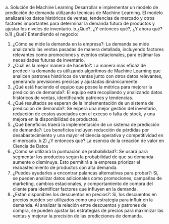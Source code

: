 a. Solución de Machine Learning
Desarrollar e implementar un modelo de predicción de demanda utilizando técnicas de Machine Learning. El modelo analizará los datos históricos de ventas, tendencias de mercado y otros factores importantes para determinar la demanda futura de productos y ajustar los niveles de inventario.
b.¿Qué?, ¿Y entonces qué?, ¿Y ahora qué?
b.1) ¿Qué? Entendiendo el negocio:
1. ¿Cómo se mide la demanda en la empresa?: La demanda se mide analizando las ventas pasadas de manera detallada, incluyendo factores relevantes como promociones y eventos estacionales, para estimar las necesidades futuras de inventario.
2. ¿Cuál es la mejor manera de hacerlo?: La manera más eficaz de predecir la demanda es utilizando algoritmos de Machine Learning que analicen patrones históricos de ventas junto con otros datos relevantes, generando previsiones precisas y ajustadas dinámicamente.
3. ¿Qué está haciendo el equipo que posee la métrica para mejorar la predicción de demanda?: El equipo está recopilando y analizando datos históricos de ventas, identificando patrones y tendencias.
4. ¿Qué resultados se esperan de la implementación de un sistema de predicción de demanda?: Se espera una mejor gestión del inventario, reducción de costos asociados con el exceso o falta de stock, y una mejora en la disponibilidad de productos.
5. ¿Qué beneficios traerá la implementación de un sistema de predicción de demanda?: Los beneficios incluyen reducción de pérdidas por desabastecimiento y una mayor eficiencia operativa y competitividad en el mercado.
b.2) ¿Y entonces qué? La esencia de la creación de valor en Ciencia de Datos
1. ¿Cómo se utilizará la puntuación de probabilidad?: Se usará para segmentar los productos según la probabilidad de que su demanda aumente o disminuya. Esto permitirá a la empresa priorizar el reabastecimiento de productos con alta demanda.
2. ¿Puedes ayudarles a encontrar palancas alternativas para probar?: Sí, se pueden analizar datos adicionales como promociones, campañas de marketing, cambios estacionales, y comportamiento de compra del cliente para identificar factores que influyen en la demanda.
3. ¿Están disponibles los descuentos en precios?: Sí, los descuentos en precios pueden ser utilizados como una estrategia para influir en la demanda. Al analizar la relación entre descuentos y patrones de compra, se pueden ajustar las estrategias de precios para maximizar las ventas y mejorar la precisión de las predicciones de demanda.
